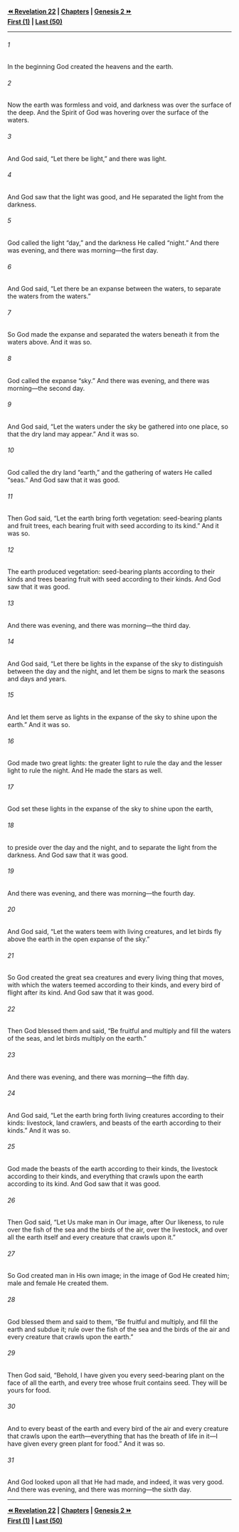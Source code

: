   
**[⏪ Revelation 22](../44.66%20Revelation/Revelation%2022.md) | [Chapters](./_index.md) | [Genesis 2 ⏩](./Genesis%202.md)**  
**[First (1)](Genesis%201.md) | [Last (50)](./Genesis%2050.md)**  
  
---  
  
###### 1  
In the beginning God created the heavens and the earth.  
  
###### 2  
Now the earth was formless and void, and darkness was over the surface of the deep. And the Spirit of God was hovering over the surface of the waters.  
  
###### 3  
And God said, “Let there be light,” and there was light.  
  
###### 4  
And God saw that the light was good, and He separated the light from the darkness.  
  
###### 5  
God called the light “day,” and the darkness He called “night.” And there was evening, and there was morning—the first day.  
  
###### 6  
And God said, “Let there be an expanse between the waters, to separate the waters from the waters.”  
  
###### 7  
So God made the expanse and separated the waters beneath it from the waters above. And it was so.  
  
###### 8  
God called the expanse “sky.” And there was evening, and there was morning—the second day.  
  
###### 9  
And God said, “Let the waters under the sky be gathered into one place, so that the dry land may appear.” And it was so.  
  
###### 10  
God called the dry land “earth,” and the gathering of waters He called “seas.” And God saw that it was good.  
  
###### 11  
Then God said, “Let the earth bring forth vegetation: seed-bearing plants and fruit trees, each bearing fruit with seed according to its kind.” And it was so.  
  
###### 12  
The earth produced vegetation: seed-bearing plants according to their kinds and trees bearing fruit with seed according to their kinds. And God saw that it was good.  
  
###### 13  
And there was evening, and there was morning—the third day.  
  
###### 14  
And God said, “Let there be lights in the expanse of the sky to distinguish between the day and the night, and let them be signs to mark the seasons and days and years.  
  
###### 15  
And let them serve as lights in the expanse of the sky to shine upon the earth.” And it was so.  
  
###### 16  
God made two great lights: the greater light to rule the day and the lesser light to rule the night. And He made the stars as well.  
  
###### 17  
God set these lights in the expanse of the sky to shine upon the earth,  
  
###### 18  
to preside over the day and the night, and to separate the light from the darkness. And God saw that it was good.  
  
###### 19  
And there was evening, and there was morning—the fourth day.  
  
###### 20  
And God said, “Let the waters teem with living creatures, and let birds fly above the earth in the open expanse of the sky.”  
  
###### 21  
So God created the great sea creatures and every living thing that moves, with which the waters teemed according to their kinds, and every bird of flight after its kind. And God saw that it was good.  
  
###### 22  
Then God blessed them and said, “Be fruitful and multiply and fill the waters of the seas, and let birds multiply on the earth.”  
  
###### 23  
And there was evening, and there was morning—the fifth day.  
  
###### 24  
And God said, “Let the earth bring forth living creatures according to their kinds: livestock, land crawlers, and beasts of the earth according to their kinds.” And it was so.  
  
###### 25  
God made the beasts of the earth according to their kinds, the livestock according to their kinds, and everything that crawls upon the earth according to its kind. And God saw that it was good.  
  
###### 26  
Then God said, “Let Us make man in Our image, after Our likeness, to rule over the fish of the sea and the birds of the air, over the livestock, and over all the earth itself and every creature that crawls upon it.”  
  
###### 27  
So God created man in His own image; in the image of God He created him; male and female He created them.  
  
###### 28  
God blessed them and said to them, “Be fruitful and multiply, and fill the earth and subdue it; rule over the fish of the sea and the birds of the air and every creature that crawls upon the earth.”  
  
###### 29  
Then God said, “Behold, I have given you every seed-bearing plant on the face of all the earth, and every tree whose fruit contains seed. They will be yours for food.  
  
###### 30  
And to every beast of the earth and every bird of the air and every creature that crawls upon the earth—everything that has the breath of life in it—I have given every green plant for food.” And it was so.  
  
###### 31  
And God looked upon all that He had made, and indeed, it was very good. And there was evening, and there was morning—the sixth day.  
  
  
---  
  
**[⏪ Revelation 22](../44.66%20Revelation/Revelation%2022.md) | [Chapters](./_index.md) | [Genesis 2 ⏩](./Genesis%202.md)**  
**[First (1)](Genesis%201.md) | [Last (50)](./Genesis%2050.md)**  
  
